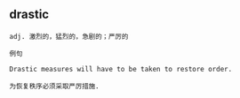 ## drastic
```
adj. 激烈的，猛烈的，急剧的；严厉的

例句

Drastic measures will have to be taken to restore order.

为恢复秩序必须采取严厉措施.
```